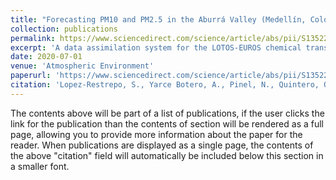 ```yaml
---
title: "Forecasting PM10 and PM2.5 in the Aburrá Valley (Medellín, Colombia) via EnKF based data assimilation"
collection: publications
permalink: https://www.sciencedirect.com/science/article/abs/pii/S1352231020302442
excerpt: 'A data assimilation system for the LOTOS-EUROS chemical transport model has been implemented to improve the simulation and forecast of PM10 and PM2.5 in a densely populated urban valley of the tropical Andes. The Aburrá Valley in Colombia was used as a case study, given data availability and current environmental issues related to population expansion. The data assimilation system is an Ensemble Kalman filter with covariance localization based on specification of uncertainties in the emissions. Observations assimilated were obtained from a surface network for the period March–April of 2016, a period of one of the worst air quality crisis in recent history of the region. In a first series of experiments, the spatial length scale of the covariance localization and the temporal length scale of the stochastic model for the emission uncertainty were calibrated to optimize the assimilation system. The calibrated system was then used in a series of assimilation experiments, where simulation of particulate matter concentrations was strongly improved during the assimilation period, which also improved the ability to accurately forecast PM10 and PM2.5 concentrations over a period of several days.'
date: 2020-07-01
venue: 'Atmospheric Environment'
paperurl: 'https://www.sciencedirect.com/science/article/abs/pii/S1352231020302442'
citation: 'Lopez-Restrepo, S., Yarce Botero, A., Pinel, N., Quintero, O. L., Segers, A., & Heemink, A. W. (2020). Forecasting PM10 and PM2. 5 in the Aburrá Valley (Medellín, Colombia) via EnKF based data assimilation. Atmospheric environment, 232, 117507.'
---
```


The contents above will be part of a list of publications, if the user clicks the link for the publication than the contents of section will be rendered as a full page, allowing you to provide more information about the paper for the reader. When publications are displayed as a single page, the contents of the above "citation" field will automatically be included below this section in a smaller font.
